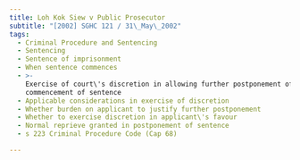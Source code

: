 ```yaml
---
title: Loh Kok Siew v Public Prosecutor
subtitle: "[2002] SGHC 121 / 31\_May\_2002"
tags:
  - Criminal Procedure and Sentencing
  - Sentencing
  - Sentence of imprisonment
  - When sentence commences
  - >-
    Exercise of court\'s discretion in allowing further postponement of
    commencement of sentence
  - Applicable considerations in exercise of discretion
  - Whether burden on applicant to justify further postponement
  - Whether to exercise discretion in applicant\'s favour
  - Normal reprieve granted in postponement of sentence
  - s 223 Criminal Procedure Code (Cap 68)

---
```


